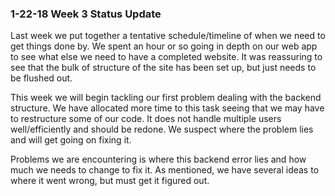 ### 1-22-18 Week 3 Status Update

Last week we put together a tentative schedule/timeline of when we need to get things done by. We spent an hour or so going in depth on our web app to see what else we need to have a completed website. It was reassuring to see that the bulk of structure of the site has been set up, but just needs to be flushed out. 

This week we will begin tackling our first problem dealing with the backend structure. We have allocated more time to this task seeing that we may have to restructure some of our code. It does not handle multiple users well/efficiently and should be redone. We suspect where the problem lies and will get going on fixing it.

Problems we are encountering is where this backend error lies and how much we needs to change to fix it. As mentioned, we have several ideas to where it went wrong, but must get it figured out.
